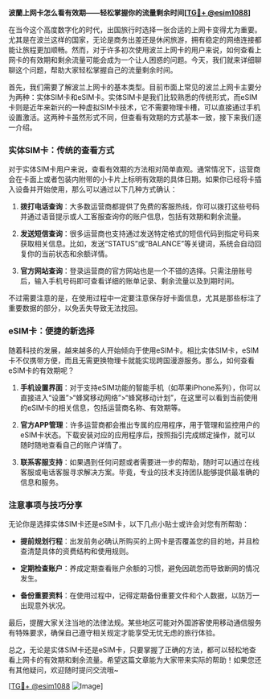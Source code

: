 **波蘭上网卡怎么看有效期——轻松掌握你的流量剩余时间[[TG💪+ @esim1088](https://t.me/s/esim1088)]**

在当今这个高度数字化的时代，出国旅行时选择一张合适的上网卡变得尤为重要。尤其是在波兰这样的国家，无论是商务出差还是休闲旅游，拥有稳定的网络连接都能让旅程更加顺畅。然而，对于许多初次使用波兰上网卡的用户来说，如何查看上网卡的有效期和剩余流量可能会成为一个让人困惑的问题。今天，我们就来详细聊聊这个问题，帮助大家轻松掌握自己的流量剩余时间。

首先，我们需要了解波兰上网卡的基本类型。目前市面上常见的波兰上网卡主要分为两种：实体SIM卡和eSIM卡。实体SIM卡是我们比较熟悉的传统形式，而eSIM卡则是近年来新兴的一种虚拟SIM卡技术，它不需要物理卡槽，可以直接通过手机设置激活。这两种卡虽然形式不同，但查看有效期的方式基本一致，接下来我们逐一介绍。

### 实体SIM卡：传统的查看方式

对于实体SIM卡用户来说，查看有效期的方法相对简单直观。通常情况下，运营商会在卡面上或者包装内附带的小卡片上标明有效期的具体日期。如果你已经将卡插入设备并开始使用，那么可以通过以下几种方式确认：

1. **拨打电话查询**：大多数运营商都提供了免费的客服热线，你可以拨打这些号码并通过语音提示或人工客服查询你的账户信息，包括有效期和剩余流量。
   
2. **发送短信查询**：很多运营商也支持通过发送特定格式的短信代码到指定号码来获取相关信息。比如，发送“STATUS”或“BALANCE”等关键词，系统会自动回复你的当前状态和余额详情。

3. **官方网站查询**：登录运营商的官方网站也是一个不错的选择。只需注册账号后，输入手机号码即可查看详细的账单记录、剩余流量以及到期时间。

不过需要注意的是，在使用过程中一定要注意保存好卡面信息，尤其是那些标注了重要数据的部分，以免丢失导致无法找回。

### eSIM卡：便捷的新选择

随着科技的发展，越来越多的人开始倾向于使用eSIM卡。相比实体SIM卡，eSIM卡不仅携带方便，而且无需更换物理卡就能实现跨国漫游服务。那么，如何查看eSIM卡的有效期呢？

1. **手机设置界面**：对于支持eSIM功能的智能手机（如苹果iPhone系列），你可以直接进入“设置”>“蜂窝移动网络”>“蜂窝移动计划”，在这里可以看到当前使用的eSIM卡的相关信息，包括运营商名称、有效期等。

2. **官方APP管理**：许多运营商都会推出专属的应用程序，用于管理和监控用户的eSIM卡状态。下载安装对应的应用程序后，按照指引完成绑定操作，就可以随时随地查看自己的账户详情了。

3. **联系客服支持**：如果遇到任何问题或者需要进一步的帮助，随时可以通过在线客服或电话客服寻求解决方案。毕竟，专业的技术支持团队能够提供最准确的信息和服务。

### 注意事项与技巧分享

无论你是选择实体SIM卡还是eSIM卡，以下几点小贴士或许会对您有所帮助：

- **提前规划行程**：出发前务必确认所购买的上网卡是否覆盖您的目的地，并且检查清楚具体的资费结构和使用规则。
  
- **定期检查账户**：养成定期查看账户余额的习惯，避免因疏忽而导致断网的情况发生。

- **备份重要资料**：在使用过程中，记得定期备份重要文件和个人数据，以防万一出现意外状况。

最后，提醒大家关注当地的法律法规。某些地区可能对外国游客使用移动通信服务有特殊要求，确保自己遵守相关规定才能享受无忧无虑的旅行体验。

总之，无论是实体SIM卡还是eSIM卡，只要掌握了正确的方法，都可以轻松地查看上网卡的有效期和剩余流量。希望这篇文章能为大家带来实际的帮助！如果您还有其他疑问，欢迎随时提问交流哦~

[[TG💪+ @esim1088](https://t.me/s/esim1088) ![Image](https://i.postimg.cc/4NQfJmqS/Snipaste-2025-05-13-00-14-12.png)]